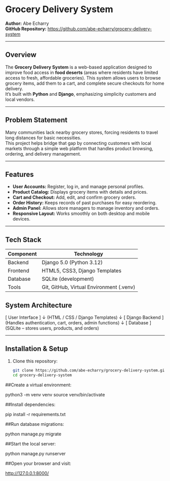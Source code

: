 # Grocery Delivery System

**Author:** Abe Echarry  
**GitHub Repository:** https://github.com/abe-echarry/grocery-delivery-system  

---

## Overview
The **Grocery Delivery System** is a web-based application designed to improve food access in **food deserts** (areas where residents have limited access to fresh, affordable groceries). 
This system allows users to browse grocery items, add them to a cart, and complete secure checkouts for home delivery.  
It’s built with **Python** and **Django**, emphasizing simplicity customers and local vendors.

---

##  Problem Statement
Many communities lack nearby grocery stores, forcing residents to travel long distances for basic necessities.  
This project helps bridge that gap by connecting customers with local markets through a simple web platform that handles product browsing, ordering, and delivery management.


---

##  Features
- **User Accounts:** Register, log in, and manage personal profiles.  
- **Product Catalog:** Displays grocery items with details and prices.  
- **Cart and Checkout:** Add, edit, and confirm grocery orders.  
- **Order History:** Keeps records of past purchases for easy reordering.  
- **Admin Panel:** Allows store managers to manage inventory and orders.  
- **Responsive Layout:** Works smoothly on both desktop and mobile devices.

---

##  Tech Stack
| Component | Technology |
|------------|-------------|
| Backend | Django 5.0 (Python 3.12) |
| Frontend | HTML5, CSS3, Django Templates |
| Database | SQLite (development) |
| Tools | Git, GitHub, Virtual Environment (.venv) |

##  System Architecture
[ User Interface ]
↓
(HTML / CSS / Django Templates)
↓
[ Django Backend ]
(Handles authentication, cart, orders, admin functions)
↓
[ Database ]
(SQLite  – stores users, products, and orders)


---

##  Installation & Setup
1. Clone this repository:
   ```bash
   git clone https://github.com/abe-echarry/grocery-delivery-system.git
   cd grocery-delivery-system

##Create a virtual environment:

python3 -m venv venv
source venv/bin/activate


##Install dependencies:

pip install -r requirements.txt


##Run database migrations:

python manage.py migrate


##Start the local server:

python manage.py runserver


##Open your browser and visit:

http://127.0.0.1:8000/

